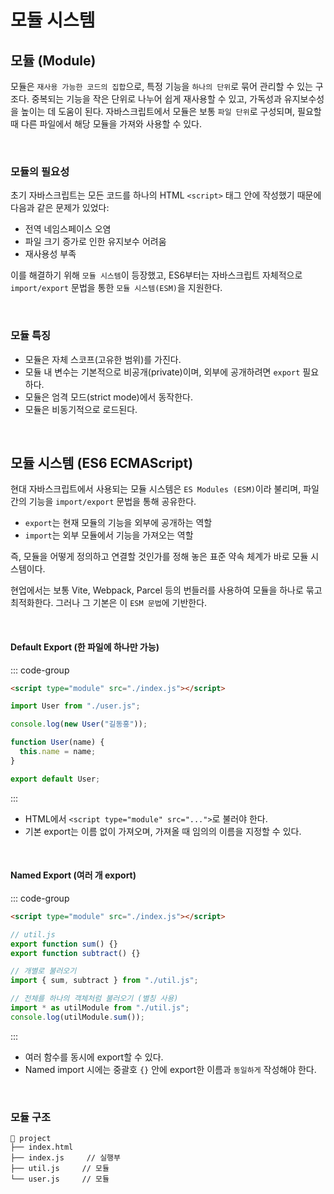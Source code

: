 # 모듈 시스템

## 모듈 (Module)

모듈은 `재사용 가능한 코드의 집합`으로, 특정 기능을 `하나의 단위`로 묶어 관리할 수 있는 구조다.
중복되는 기능을 작은 단위로 나누어 쉽게 재사용할 수 있고, 가독성과 유지보수성을 높이는 데 도움이 된다.
자바스크립트에서 모듈은 보통 `파일 단위`로 구성되며, 필요할 때 다른 파일에서 해당 모듈을 가져와 사용할 수 있다.

<br>

### 모듈의 필요성

초기 자바스크립트는 모든 코드를 하나의 HTML `<script>` 태그 안에 작성했기 때문에 다음과 같은 문제가 있었다:

- 전역 네임스페이스 오염
- 파일 크기 증가로 인한 유지보수 어려움
- 재사용성 부족

이를 해결하기 위해 `모듈 시스템`이 등장했고, ES6부터는 자바스크립트 자체적으로 `import/export` 문법을 통한 `모듈 시스템(ESM)`을 지원한다.

<br>

### 모듈 특징

- 모듈은 자체 스코프(고유한 범위)를 가진다.
- 모듈 내 변수는 기본적으로 비공개(private)이며, 외부에 공개하려면 `export` 필요하다.
- 모듈은 엄격 모드(strict mode)에서 동작한다.
- 모듈은 비동기적으로 로드된다.

<br>

## 모듈 시스템 (ES6 ECMAScript)

현대 자바스크립트에서 사용되는 모듈 시스템은 `ES Modules (ESM)`이라 불리며, 파일 간의 기능을 `import/export` 문법을 통해 공유한다.

- `export`는 현재 모듈의 기능을 외부에 공개하는 역할
- `import`는 외부 모듈에서 기능을 가져오는 역할

즉, 모듈을 어떻게 정의하고 연결할 것인가를 정해 놓은 표준 약속 체계가 바로 모듈 시스템이다.

현업에서는 보통 Vite, Webpack, Parcel 등의 번들러를 사용하여 모듈을 하나로 묶고 최적화한다. 그러나 그 기본은 이 `ESM 문법`에 기반한다.

<br>

#### Default Export (한 파일에 하나만 가능)

::: code-group

```html
<script type="module" src="./index.js"></script>
```

```js [index.js]
import User from "./user.js";

console.log(new User("길동홍"));
```

```js [user.js]
function User(name) {
  this.name = name;
}

export default User;
```

:::

- HTML에서 `<script type="module" src="...">`로 불러야 한다.
- 기본 export는 이름 없이 가져오며, 가져올 때 임의의 이름을 지정할 수 있다.

<br>

#### Named Export (여러 개 export)

::: code-group

```html
<script type="module" src="./index.js"></script>
```

```js [export]
// util.js
export function sum() {}
export function subtract() {}
```

```js [import]
// 개별로 불러오기
import { sum, subtract } from "./util.js";

// 전체를 하나의 객체처럼 불러오기 (별칭 사용)
import * as utilModule from "./util.js";
console.log(utilModule.sum());
```

:::

- 여러 함수를 동시에 export할 수 있다.
- Named import 시에는 중괄호 `{}` 안에 export한 이름과 `동일하게` 작성해야 한다.

<br>

### 모듈 구조

```less
📁 project
├── index.html
├── index.js     // 실행부
├── util.js     // 모듈
└── user.js     // 모듈
```

